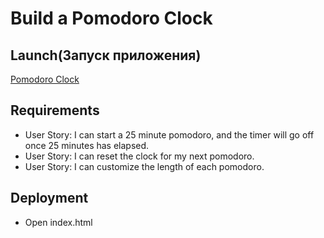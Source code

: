 # Build a Pomodoro Clock

## Launch(Запуск приложения)

[Pomodoro Clock](https://nik1910.github.io/fcc-challenges/frontend/pomodoro-clock/)

## Requirements

* User Story: I can start a 25 minute pomodoro, and the timer will go off once 25 minutes has elapsed.
* User Story: I can reset the clock for my next pomodoro.
* User Story: I can customize the length of each pomodoro.

## Deployment

* Open index.html